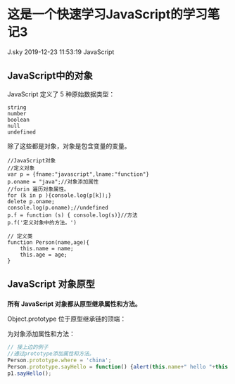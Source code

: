 <div class="blog-article">
<h1 class="title">这是一个快速学习JavaScript的学习笔记3</h1>
<span class="author">J.sky</span>
<span class="time">2019-12-23 11:53:19</span>
<span class="tag">JavaScript</span>
</div>

## JavaScript中的对象

JavaScript 定义了 5 种原始数据类型：

    string
    number
    boolean
    null
    undefined

除了这些都是对象，对象是包含变量的变量。

```
//JavaScript对象
//定义对象
var p = {fname:"javascript",lname:"function"}
p.oname = "java";//对象添加属性
//forin 遍历对象属性。
for (k in p ){console.log(p[k]);}
delete p.oname;
console.log(p.oname);//undefined
p.f = function (s) { console.log(s)}//方法
p.f('定义对象中的方法。')

// 定义类
function Person(name,age){
    this.name = name;
    this.age = age;
}

```

## <p id="m1">JavaScript 对象原型</p>

**所有 JavaScript 对象都从原型继承属性和方法。**

Object.prototype 位于原型继承链的顶端：

为对象添加属性和方法：

```JavaScript
// 接上边的例子
//通过prototype添加属性和方法。
Person.prototype.where = 'china';
Person.prototype.sayHello = function() {alert(this.name+" hello "+this.where)}
p1.sayHello();

```

